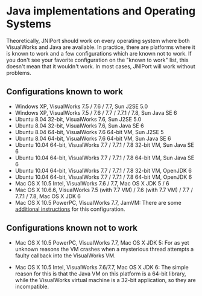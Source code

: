 # Java implementations and Operating Systems

Theoretically, JNIPort should work on every operating system where both VisualWorks and Java are available. In practice, there are platforms where it is known to work and a few configurations which are known not to work. If you don't see your favorite configuration on the "known to work" list, this doesn't mean that it wouldn't work. In most cases, JNIPort will work without problems.

## Configurations known to work

- Windows XP, VisualWorks 7.5 / 7.6 / 7.7, Sun J2SE 5.0
- Windows XP, VisualWorks 7.5 / 7.6 / 7.7 / 7.7.1 / 7.8, Sun Java SE 6
- Ubuntu 8.04 32-bit, VisualWorks 7.6, Sun J2SE 5.0
- Ubuntu 8.04 32-bit, VisualWorks 7.6, Sun Java SE 6
- Ubuntu 8.04 64-bit, VisualWorks 7.6 64-bit VM, Sun J2SE 5
- Ubuntu 8.04 64-bit, VisualWorks 7.6 64-bit VM, Sun Java SE 6
- Ubuntu 10.04 64-bit, VisualWorks 7.7 / 7.7.1 / 7.8 32-bit VM, Sun Java SE 6
- Ubuntu 10.04 64-bit, VisualWorks 7.7 / 7.7.1 / 7.8 64-bit VM, Sun Java SE 6
- Ubuntu 10.04 64-bit, VisualWorks 7.7 / 7.7.1 / 7.8 32-bit VM, OpenJDK 6
- Ubuntu 10.04 64-bit, VisualWorks 7.7 / 7.7.1 / 7.8 64-bit VM, OpenJDK 6
- Mac OS X 10.5 Intel, VisualWorks 7.6 / 7.7, Mac OS X JDK 5 / 6
- Mac OS X 10.6.6, VisualWorks 7.5 (with 7.7 VM) / 7.6 (with 7.7 VM) / 7.7 / 7.7.1 / 7.8, Mac OS X JDK 6
- Mac OS X 10.5 PowerPC, VisualWorks 7.7, JamVM: There are some [additional instructions](mac-os-x-10-5-powerpc.md) for this configuration.

## Configurations known not to work

- Mac OS X 10.5 PowerPC, VisualWorks 7.7, Mac OS X JDK 5: For as yet unknown reasons the VM crashes when a mysterious thread attempts a faulty callback into the VisualWorks VM.

- Mac OS X 10.5 Intel, VisualWorks 7.6/7.7, Mac OS X JDK 6: The simple reason for this is that the Java VM on this platform is a 64-bit library, while the VisualWorks virtual machine is a 32-bit application, so they are incompatible.
